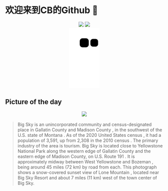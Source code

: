 
# 欢迎来到CB的Github 👋

<div align="center">
  <img height="137px" src="https://github-readme-stats.vercel.app/api?username=SuperCB&show_icons=true&theme=radical" />
  <img height="137px" src="https://github-readme-stats.vercel.app/api/top-langs/?username=SuperCB&hide_title=true&hide_border=true&layout=compact&langs_count=6&text_color=000&icon_color=fff" />
</div>


<div align="center">
    <img src="./contribution-snake/github-contribution-grid-snake.svg" />
</div>



## Picture of the day
<div align="center">
  <img width=400px src="https://upload.wikimedia.org/wikipedia/commons/thumb/1/16/Lone_Mountain_Sunset_%2832727260230%29.jpg/750px-Lone_Mountain_Sunset_%2832727260230%29.jpg" />
</div>

>Big Sky  is an  unincorporated community  and  census-designated place  in  Gallatin County  and  Madison County , in the southwest of the U.S. state of  Montana . As of the  2020 United States census , it had a population of 3,591, up from 2,308 in the  2010 census . The primary industry of the area is tourism. Big Sky is located close to  Yellowstone National Park  along the western edge of Gallatin County and the eastern edge of Madison County, on  U.S. Route 191 . It is approximately midway between  West Yellowstone  and  Bozeman , being around 45 miles (72 km) by road from each. This photograph shows a snow-covered sunset view of  Lone Mountain , located near  Big Sky Resort  and about 7 miles (11 km) west of the town center of Big Sky.


